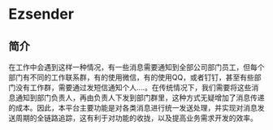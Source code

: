 # Ezsender

## 简介

在工作中会遇到这样一种情况，有一些消息需要通知到全部公司部门员工，但每个部门有不同的工作联系群，有的使用微信，有的使用QQ，或者钉钉，甚至有些部门没有工作群，需要通过发短信通知个人....。在传统情况下，我们需要将这些消息通知到部门负责人，再由负责人下发到部门群里，这种方式无疑增加了消息传递的成本。因此，本平台主要功能是对各类消息进行统一发送处理，并实现对消息发送周期的全链路追踪，这有利于对功能的收拢，以及提高业务需求开发的效率。
